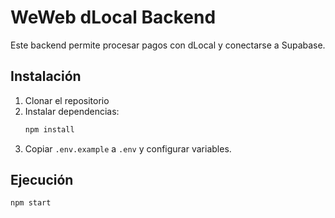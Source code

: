 
# WeWeb dLocal Backend

Este backend permite procesar pagos con dLocal y conectarse a Supabase.

## Instalación
1. Clonar el repositorio
2. Instalar dependencias:
   ```bash
   npm install
   ```
3. Copiar `.env.example` a `.env` y configurar variables.

## Ejecución
```bash
npm start
```
